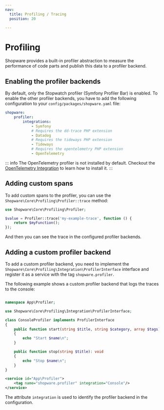 ```yaml
---
nav:
  title: Profiling / Tracing
  position: 20

---
```


# Profiling

Shopware provides a built-in profiler abstraction to measure the performance of code parts and publish this data to a profiler backend.

## Enabling the profiler backends

By default, only the Stopwatch profiler (Symfony Profiler Bar) is enabled. To enable the other profiler backends, you have to add the following configuration to your `config/packages/shopware.yaml` file:

```yaml
shopware:
    profiler:
        integrations:
            - Symfony
            # Requires the dd-trace PHP extension
            - Datadog
            # Requires the tideways PHP extension
            - Tideways
            # Requires the opentelemetry PHP extension
            - OpenTelemetry
```

::: info
The OpenTelemetry profiler is not installed by default. Checkout the [OpenTelemetry Integration](./opentelemetry.md) to learn how to install it. 
:::

## Adding custom spans

To add custom spans to the profiler, you can use the `Shopware\Core\Profiling\Profiler::trace` method:

```PHP
use Shopware\Core\Profiling\Profiler;

$value = Profiler::trace('my-example-trace', function () {
    return $myFunction();
});
```

And then you can see the trace in the configured profiler backends.

## Adding a custom profiler backend

To add a custom profiler backend, you need to implement the `Shopware\Core\Profiling\Integration\ProfilerInterface` interface and register it as a service with the tag `shopware.profiler`.

The following example shows a custom profiler backend that logs the traces to the console:

```PHP

namespace App\Profiler;

use Shopware\Core\Profiling\Integration\ProfilerInterface;

class ConsoleProfiler implements ProfilerInterface
{
    public function start(string $title, string $category, array $tags): void
    {
        echo "Start $name\n";
    }

    public function stop(string $title): void
    {
        echo "Stop $name\n";
    }
}
```

```XML
<service id="App\Profiler">
    <tag name="shopware.profiler" integration="Console"/>
</service>
```

The attribute `integration` is used to identify the profiler backend in the configuration.